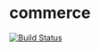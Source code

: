 commerce
========

[![Build Status](https://travis-ci.org/shrutijalewar/commerce.svg)](https://travis-ci.org/shrutijalewar/commerce)
